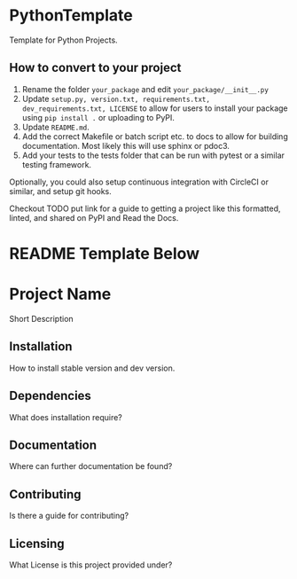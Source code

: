 # PythonTemplate
Template for Python Projects.

## How to convert to your project
1. Rename the folder `your_package` and edit `your_package/__init__.py`
2. Update `setup.py, version.txt, requirements.txt, dev_requirements.txt, LICENSE` to allow for users to install your package using `pip install .` or uploading to PyPI.
3. Update `README.md`.
4. Add the correct Makefile or batch script etc. to docs to allow for building documentation. Most likely this will use sphinx or pdoc3.
5. Add your tests to the tests folder that can be run with pytest or a similar testing framework.

Optionally, you could also setup continuous integration with CircleCI or similar, and setup git hooks.

Checkout TODO put link for a guide to getting a project like this formatted, linted, and shared on PyPI and Read the Docs.

# README Template Below

# Project Name
Short Description

## Installation
How to install stable version and dev version.

## Dependencies
What does installation require?

## Documentation
Where can further documentation be found?

## Contributing
Is there a guide for contributing?

## Licensing
What License is this project provided under?
